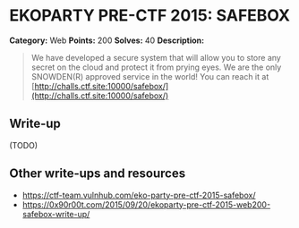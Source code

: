 # EKOPARTY PRE-CTF 2015: SAFEBOX

**Category:** Web
**Points:** 200
**Solves:** 40
**Description:**

> We have developed a secure system that will allow you to store any secret on the cloud and protect it from prying eyes. We are the only SNOWDEN(R) approved service in the world! You can reach it at [http://challs.ctf.site:10000/safebox/](http://challs.ctf.site:10000/safebox/)

## Write-up

(TODO)

## Other write-ups and resources

* <https://ctf-team.vulnhub.com/eko-party-pre-ctf-2015-safebox/>
* <https://0x90r00t.com/2015/09/20/ekoparty-pre-ctf-2015-web200-safebox-write-up/>
